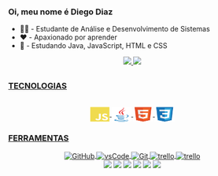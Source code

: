 ### Oi, meu nome é Diego Diaz

- 👨‍🎓 - Estudante de Análise e Desenvolvimento de Sistemas
- ❤️ - Apaxionado por aprender
- 🔎 - Estudando Java, JavaScript, HTML e CSS

<div align="center">
  <a href="https://github.com/diegodmedina">
  <img height="150em" src="https://github-readme-stats.vercel.app/api?username=diegodmedina&show_icons=true&theme=dracula&include_all_commits=true&count_private=true"/>
  <img height="150em" src="https://github-readme-stats.vercel.app/api/top-langs/?username=diegodmedina&layout=compact&langs_count=7&theme=dracula"/>
</div>

##
  

### TECNOLOGIAS

<div style="display: inline_block" align="center"><br>
  <img align="center" alt="Js" height="30" width="40" src="https://raw.githubusercontent.com/devicons/devicon/master/icons/javascript/javascript-plain.svg">
  <img align="center" alt="Java" height="30" width="40" src="https://raw.githubusercontent.com/devicons/devicon/master/icons/java/java-original.svg">
  <img align="center" alt="Rafa-HTML" height="30" width="40" src="https://raw.githubusercontent.com/devicons/devicon/master/icons/html5/html5-original.svg">
  <img align="center" alt="Rafa-CSS" height="30" width="40" src="https://raw.githubusercontent.com/devicons/devicon/master/icons/css3/css3-original.svg">
</div>
  
 ### FERRAMENTAS
 <div style="display: inline_block" align="center">
   <img align="center" alt="GitHub" height="38" width="38"src="https://cdn.jsdelivr.net/gh/devicons/devicon/icons/github/github-original-wordmark.svg">
   <img align="center" alt="vsCode" height="38" width="38"src="https://cdn.jsdelivr.net/gh/devicons/devicon/icons/vscode/vscode-original-wordmark.svg">
   <img align="center" alt="Git" height="80" width="80" src="https://cdn.jsdelivr.net/gh/devicons/devicon/icons/git/git-plain-wordmark.svg">
   <img align="center" alt="trello" height="80" width="80" src="https://cdn.jsdelivr.net/gh/devicons/devicon/icons/trello/trello-plain-wordmark.svg">    
   <img align="center" alt="trello" height="40" width="80" src="http://kanbanmps.com/beta/wp-content/uploads/2017/10/Kanban-Logo.png">    
  </div>
  
</div>
 
<div align="center"> 
  <a href="https://www.linkedin.com/in/diego-diaz-medina/" target="_blank"><img src="https://img.shields.io/badge/-LinkedIn-%230077B5?style=for-the-badge&logo=linkedin&logoColor=white" target="_blank"></a> 
  <a href="https://wa.me/5513982272945" target="_blank"><img src="https://img.shields.io/badge/WhatsApp-25D366?style=for-the-badge&logo=whatsapp&logoColor=white" target="_blank"></a>
  <a href="https://t.me/diegodmedina" target="_blank"><img src="https://img.shields.io/badge/Telegram-2CA5E0?style=for-the-badge&logo=telegram&logoColor=white" target="_blank"></a> 
  <a href="https://www.twitter.com/diefranme" target="_blank"><img src="https://img.shields.io/badge/Twitter-1DA1F2?style=for-the-badge&logo=twitter&logoColor=white" target="_blank"></a>
  <a href="mailto:diego.d.m2016@hotmail.com" target="_blank"><img src="https://img.shields.io/badge/Microsoft_Outlook-0078D4?style=for-the-badge&logo=microsoft-outlook&logoColor=white" target="_blank"></a>
  <a href="https://instagram.com/diefranme" target="_blank"><img src="https://img.shields.io/badge/-Instagram-%23E4405F?style=for-the-badge&logo=instagram&logoColor=white" target="_blank"></a>
  
  

  
</div>

